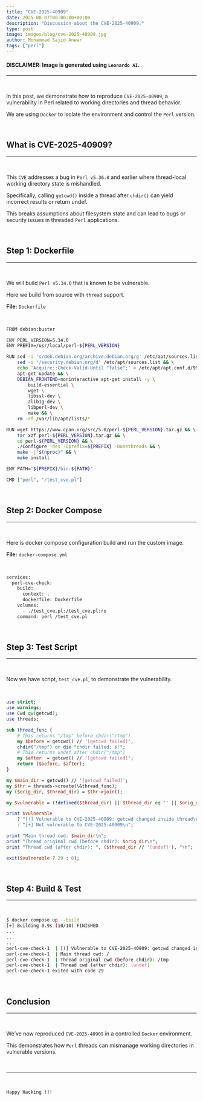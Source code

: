 ```yaml
---
title: "CVE-2025-40909"
date: 2025-08-07T00:00:00+00:00
description: "Discussion about the CVE-2025-40909."
type: post
image: images/blog/cve-2025-40909.jpg
author: Mohammad Sajid Anwar
tags: ["perl"]
---
```


#### **DISCLAIMER:** Image is generated using `Leonardo AI`.
***

<br>

In this post, we demonstrate how to reproduce `CVE-2025-40909`, a vulnerability in Perl related to working directories and thread behavior.

We are using `Docker` to isolate the environment and control the `Perl` version.

<br>

## What is CVE-2025-40909?
***

<br>

This `CVE` addresses a bug in `Perl v5.36.0` and earlier where thread-local working directory state is mishandled.

Specifically, calling `getcwd()` inside a thread after `chdir()` can yield incorrect results or return undef.

This breaks assumptions about filesystem state and can lead to bugs or security issues in threaded `Perl` applications.

<br>

## Step 1: Dockerfile
***

<br>

We will build `Perl v5.34.0` that is known to be vulnerable.

Here we build from source with `thread` support.

**File:** `Dockerfile`

<br>

```bash
FROM debian:buster

ENV PERL_VERSION=5.34.0
ENV PREFIX=/usr/local/perl-${PERL_VERSION}

RUN sed -i 's/deb.debian.org/archive.debian.org/g' /etc/apt/sources.list && \
    sed -i '/security.debian.org/d' /etc/apt/sources.list && \
    echo 'Acquire::Check-Valid-Until "false";' > /etc/apt/apt.conf.d/99no-check-valid-until && \
    apt-get update && \
    DEBIAN_FRONTEND=noninteractive apt-get install -y \
        build-essential \
        wget \
        libssl-dev \
        zlib1g-dev \
        libperl-dev \
        make && \
    rm -rf /var/lib/apt/lists/*

RUN wget https://www.cpan.org/src/5.0/perl-${PERL_VERSION}.tar.gz && \
    tar xzf perl-${PERL_VERSION}.tar.gz && \
    cd perl-${PERL_VERSION} && \
    ./Configure -des -Dprefix=${PREFIX} -Dusethreads && \
    make -j"$(nproc)" && \
    make install

ENV PATH="${PREFIX}/bin:${PATH}"

CMD ["perl", "/test_cve.pl"]
```

<br>

## Step 2: Docker Compose
***

<br>

Here is docker compose configuration build and run the custom image.

**File:** `docker-compose.yml`

<br>

```bash
services:
  perl-cve-check:
    build:
      context: .
      dockerfile: Dockerfile
    volumes:
      - ./test_cve.pl:/test_cve.pl:ro
    command: perl /test_cve.pl
```

<br>

## Step 3: Test Script
***

<br>

Now we have script, `test_cve.pl`, to demonstrate the vulnerability.

<br>

```perl
use strict;
use warnings;
use Cwd qw(getcwd);
use threads;

sub thread_func {
    # This returns "/tmp" before chdir("/tmp")
    my $before = getcwd() // '[getcwd failed]';
    chdir("/tmp") or die "chdir failed: $!";
    # This returns undef after chdir("/tmp")
    my $after  = getcwd() // '[getcwd failed]';
    return ($before, $after);
}

my $main_dir = getcwd() // '[getcwd failed]';
my $thr = threads->create(\&thread_func);
my ($orig_dir, $thread_dir) = $thr->join();

my $vulnerable = (!defined($thread_dir) || $thread_dir eq '' || $orig_dir ne "/");

print $vulnerable
    ? "[!] Vulnerable to CVE-2025-40909: getcwd changed inside thread\n"
    : "[+] Not vulnerable to CVE-2025-40909\n";

print "Main thread cwd: $main_dir\n";
print "Thread original cwd (before chdir): $orig_dir\n";
print "Thread cwd (after chdir): ", ($thread_dir // '[undef]'), "\n";

exit($vulnerable ? 29 : 0);
```

<br>

## Step 4: Build & Test
***

<br>

```bash
$ docker compose up --build
[+] Building 0.9s (10/10) FINISHED
...
...
...
perl-cve-check-1  | [!] Vulnerable to CVE-2025-40909: getcwd changed inside thread
perl-cve-check-1  | Main thread cwd: /
perl-cve-check-1  | Thread original cwd (before chdir): /tmp
perl-cve-check-1  | Thread cwd (after chdir): [undef]
perl-cve-check-1 exited with code 29
```

<br>

## Conclusion
***

<br>

We’ve now reproduced `CVE-2025-40909` in a controlled `Docker` environment.

This demonstrates how `Perl` threads can mismanage working directories in vulnerable versions.

<br>

***

<br>

`Happy Hacking !!!`

